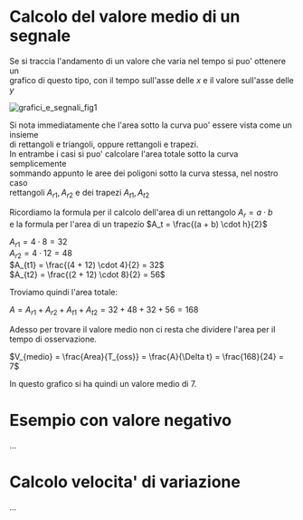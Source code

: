 # Calcolo del valore medio di un segnale    

Se si traccia l'andamento di un valore che varia nel tempo si puo' ottenere un  
grafico di questo tipo, con il tempo sull'asse delle $x$ e il valore sull'asse delle $y$

![grafici_e_segnali_fig1](https://user-images.githubusercontent.com/7195133/206029691-ed101a95-1616-4f6e-9633-443231c3503e.jpg)  

Si nota immediatamente che l'area sotto la curva puo' essere vista come un insieme  
di rettangoli e triangoli, oppure rettangoli e trapezi.  
In entrambe i casi si puo' calcolare l'area totale sotto la curva semplicemente  
sommando appunto le aree dei poligoni sotto la curva stessa, nel nostro caso  
rettangoli $A_{r1}, A_{r2}$ e dei trapezi $A_{t1}, A_{t2}$  

Ricordiamo la formula per il calcolo dell'area di un rettangolo $A_r = a \cdot b$  
e la formula per l'area di un trapezio $A_t = \frac{(a + b) \cdot h}{2}$  

$A_{r1} = 4 \cdot 8 = 32$  
$A_{r2} = 4 \cdot 12 = 48$  
$A_{t1} = \frac{(4 + 12) \cdot 4}{2} = 32$  
$A_{t2} = \frac{(2 + 12) \cdot 8}{2} = 56$  

Troviamo quindi l'area totale:  

$A = A_{r1} + A_{r2} + A_{t1} + A_{t2} = 32 + 48 + 32 + 56 = 168$  

Adesso per trovare il valore medio non ci resta che dividere l'area per il tempo di osservazione.  

$V_{medio} = \frac{Area}{T_{oss}} = \frac{A}{\Delta t} = \frac{168}{24} = 7$  

In questo grafico si ha quindi un valore medio di $7$.

# Esempio con valore negativo  
...

# Calcolo velocita' di variazione  
...